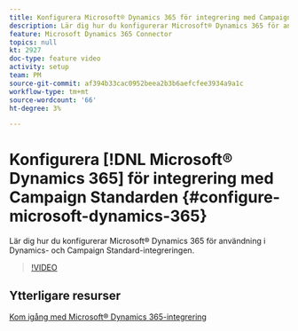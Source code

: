 ```yaml
---
title: Konfigurera Microsoft® Dynamics 365 för integrering med Campaign Standard
description: Lär dig hur du konfigurerar Microsoft® Dynamics 365 för användning i Dynamics- och Campaign Standard-integreringen.
feature: Microsoft Dynamics 365 Connector
topics: null
kt: 2927
doc-type: feature video
activity: setup
team: PM
source-git-commit: af394b33cac0952beea2b3b6aefcfee3934a9a1c
workflow-type: tm+mt
source-wordcount: '66'
ht-degree: 3%

---
```



# Konfigurera [!DNL Microsoft® Dynamics 365] för integrering med Campaign Standarden {#configure-microsoft-dynamics-365}

Lär dig hur du konfigurerar Microsoft® Dynamics 365 för användning i Dynamics- och Campaign Standard-integreringen.

>[!VIDEO](https://video.tv.adobe.com/v/27637?quality=12)


## Ytterligare resurser

[Kom igång med Microsoft® Dynamics 365-integrering](https://experienceleague.adobe.com/docs/campaign-standard/using/integrating-with-adobe-cloud/campaign-and-microsoft-dynamics-365/d365-acs-get-started.html)

